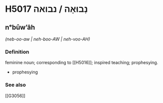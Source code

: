 # H5017 נְבוּאָה / נבואה

## nᵉbûwʼâh

_(neb-oo-aw | neh-boo-AW | neh-voo-AH)_

### Definition

feminine noun; corresponding to [[H5016]]; inspired teaching; prophesying.

- prophesying
### See also

[[G3056]]


